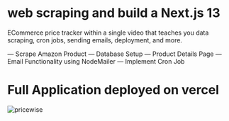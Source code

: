 # web scraping and build a Next.js 13 
ECommerce price tracker within a single video that teaches you data scraping, cron jobs, sending emails, deployment, and more.


— Scrape Amazon Product 
— Database Setup
— Product Details Page
— Email Functionality using NodeMailer
— Implement Cron Job

# Full Application deployed on vercel
![pricewise](https://github.com/HafizMuneeb/price_wise/assets/124581370/7bb4233b-893e-4ae6-b67d-b1d85cb8364c)
